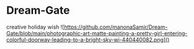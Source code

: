 # Dream-Gate
creative holiday wish 
![https://github.com/manonaSamir/Dream-Gate/blob/main/photographic-art-matte-painting-a-pretty-girl-entering-colorful-doorway-leading-to-a-bright-sky-wi-440440082.png]()
